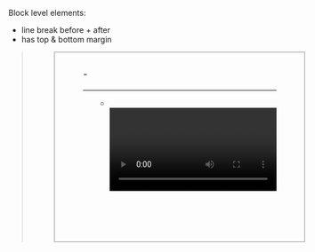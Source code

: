 Block level elements:
- line break before + after
- has top & bottom margin
<address><article><aside><blockquote><canvas><dd>
<div>
<dl><dt>
<fieldset><figcaption><figure><footer><form>
<h1>-<h6>
<header><hr>
<main><nav><noscript>
<ol><ul><li>
<p>
<pre>
<section>
<table><tfoot><video>

Inline elements:
- does NOT have top & bottom margin
- canNOT contain a block element
- only the necessary width
<a>
<abbr><acronym><b><bdo><big>
<br>
<button>
<cite><code><dfn><em><i>
<img>
<input><kbd><label><map><object><output><q><samp><script><select><small>
<span><strong><sub><sup><textarea><time><tt><var>

Every element has a default "display" value:
- display: block
- display: inline
Changing its property will NOT change its original kind.

  - display: inline-block
    - does have top & bottom margin
    - width & height can be defined
    - no line break

=========================

<form> is a container for different form elements
  • most common is the <input> element
    • text, radio, submit, checkbox, button, ...
    https://www.w3schools.com/html/html_form_input_types.asp
    <label for="this"></label>
    <input id="this"></input>
    • checkbox
    <input name="mindegyik opcio ugyanaz">

=========================

Semantics = elements with a "meaning"

<article> (independent, self-contained content)
<aside> (indirectly realted to the main content)
<details><figcaption><figure><footer><header>
<main><mark><nav><section><summary><time>

=========================

<a> download-ot is tud
Don't use them as a "fake button", avoid "click" event listeners. Use real <button> instead.
For semantic purposes indicate what the link is doing. (ie.: This will open a new tab.)

=========================

margin: value, %, auto, inherit
margin: auto (horizontally center within its container)
margin: % (% of its parent element)

